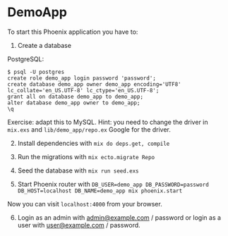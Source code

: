 # DemoApp

To start this Phoenix application you have to:

1. Create a database

PostgreSQL:

    $ psql -U postgres
    create role demo_app login password 'password';
    create database demo_app owner demo_app encoding='UTF8' lc_collate='en_US.UTF-8' lc_ctype='en_US.UTF-8';
    grant all on database demo_app to demo_app;
    alter database demo_app owner to demo_app;
    \q

Exercise: adapt this to MySQL.
Hint: you need to change the driver in `mix.exs` and `lib/demo_app/repo.ex`
Google for the driver.

2. Install dependencies with `mix do deps.get, compile`

3. Run the migrations with `mix ecto.migrate Repo`

4. Seed the database with `mix run seed.exs`

5. Start Phoenix router with `DB_USER=demo_app DB_PASSWORD=password DB_HOST=localhost DB_NAME=demo_app mix phoenix.start`

Now you can visit `localhost:4000` from your browser.

6. Login as an admin with admin@example.com / password or login as a user with user@example.com / password.
